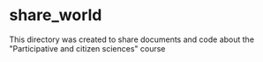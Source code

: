 # share_world
This directory was created to share documents and code about the "Participative and citizen sciences" course
